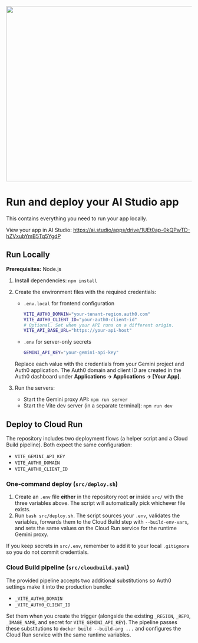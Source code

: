 <div align="center">
<img width="1200" height="475" alt="GHBanner" src="https://github.com/user-attachments/assets/0aa67016-6eaf-458a-adb2-6e31a0763ed6" />
</div>

# Run and deploy your AI Studio app

This contains everything you need to run your app locally.

View your app in AI Studio: https://ai.studio/apps/drive/1UEt0ap-0kQPwTD-hZVxubYmB5Tq5YgdP

## Run Locally

**Prerequisites:**  Node.js


1. Install dependencies:
   `npm install`

2. Create the environment files with the required credentials:

   - `.env.local` for frontend configuration

     ```bash
     VITE_AUTH0_DOMAIN="your-tenant-region.auth0.com"
     VITE_AUTH0_CLIENT_ID="your-auth0-client-id"
     # Optional. Set when your API runs on a different origin.
     VITE_API_BASE_URL="https://your-api-host" 
     ```

   - `.env` for server-only secrets

     ```bash
     GEMINI_API_KEY="your-gemini-api-key"
     ```

   Replace each value with the credentials from your Gemini project and Auth0 application. The Auth0 domain and client ID are created in the Auth0 dashboard under **Applications → Applications → [Your App]**.

3. Run the servers:
   - Start the Gemini proxy API: `npm run server`
   - Start the Vite dev server (in a separate terminal): `npm run dev`

## Deploy to Cloud Run

The repository includes two deployment flows (a helper script and a Cloud Build pipeline). Both expect the same configuration:

- `VITE_GEMINI_API_KEY`
- `VITE_AUTH0_DOMAIN`
- `VITE_AUTH0_CLIENT_ID`

### One-command deploy (`src/deploy.sh`)

1. Create an `.env` file **either** in the repository root **or** inside `src/` with the three variables above. The script will automatically pick whichever file exists.
2. Run `bash src/deploy.sh`. The script sources your `.env`, validates the variables, forwards them to the Cloud Build step with `--build-env-vars`, and sets the same values on the Cloud Run service for the runtime Gemini proxy.

If you keep secrets in `src/.env`, remember to add it to your local `.gitignore` so you do not commit credentials.

### Cloud Build pipeline (`src/cloudbuild.yaml`)

The provided pipeline accepts two additional substitutions so Auth0 settings make it into the production bundle:

- `_VITE_AUTH0_DOMAIN`
- `_VITE_AUTH0_CLIENT_ID`

Set them when you create the trigger (alongside the existing `_REGION`, `_REPO`, `_IMAGE_NAME`, and secret for `VITE_GEMINI_API_KEY`). The pipeline passes these substitutions to `docker build --build-arg ...` and configures the Cloud Run service with the same runtime variables.
